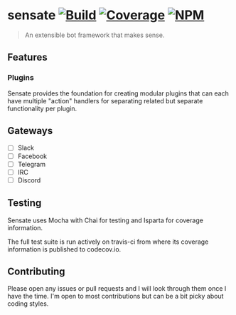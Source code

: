 # sensate [![Build][travis-image]][travis-url] [![Coverage][cov-image]][cov-url] [![NPM][npm-image]][npm-url]

> An extensible bot framework that makes sense.

## Features

### Plugins

Sensate provides the foundation for creating modular plugins that can each have multiple "action" handlers for separating related but separate functionality per plugin.

## Gateways

- [ ] Slack
- [ ] Facebook
- [ ] Telegram
- [ ] IRC
- [ ] Discord

## Testing

Sensate uses Mocha with Chai for testing and Isparta for coverage information.

The full test suite is run actively on travis-ci from where its coverage information is published to codecov.io.

## Contributing

Please open any issues or pull requests and I will look through them once I have the time. I'm open to most contributions but can be a bit picky about coding styles.

[npm-url]: https://npmjs.org/package/sensate
[npm-image]: http://img.shields.io/npm/v/sensate.svg
[travis-url]: http://travis-ci.org/clooth/sensate
[travis-image]: http://travis-ci.org/clooth/sensate.svg?branch=master
[cov-url]: https://codecov.io/gh/clooth/sensate
[cov-image]: https://codecov.io/gh/clooth/sensate/branch/master/graph/badge.svg
